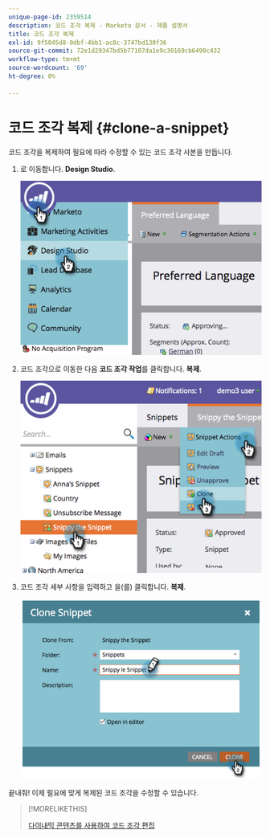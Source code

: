 ```yaml
---
unique-page-id: 2359514
description: 코드 조각 복제 - Marketo 문서 - 제품 설명서
title: 코드 조각 복제
exl-id: 9f5045d8-0dbf-4bb1-ac8c-3747bd130f36
source-git-commit: 72e1d29347bd5b77107da1e9c30169cb6490c432
workflow-type: tm+mt
source-wordcount: '69'
ht-degree: 0%

---
```


# 코드 조각 복제 {#clone-a-snippet}

코드 조각을 복제하여 필요에 따라 수정할 수 있는 코드 조각 사본을 만듭니다.

1. 로 이동합니다. **Design Studio**.

   ![](assets/image2014-9-16-10-3a32-3a36.png)

1. 코드 조각으로 이동한 다음 **코드 조각 작업**&#x200B;를 클릭합니다. **복제**.

   ![](assets/image2014-9-16-10-3a32-3a44.png)

1. 코드 조각 세부 사항을 입력하고 을(를) 클릭합니다. **복제**.

   ![](assets/image2014-9-16-10-3a32-3a53.png)

끝내줘! 이제 필요에 맞게 복제된 코드 조각을 수정할 수 있습니다.

>[!MORELIKETHIS]
>
>[다이내믹 콘텐츠를 사용하여 코드 조각 편집](/help/marketo/product-docs/personalization/segmentation-and-snippets/snippets/edit-snippets-with-dynamic-content.md)

